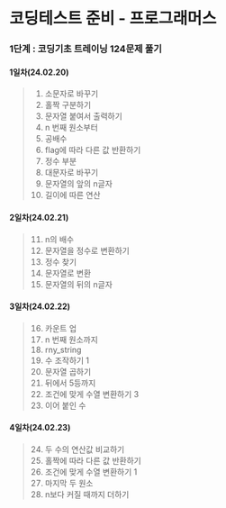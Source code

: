 # 코딩테스트 준비 - 프로그래머스
### 1단계 : 코딩기초 트레이닝 124문제 풀기
#### 1일차(24.02.20)
> 1. 소문자로 바꾸기
> 2. 홀짝 구분하기
> 3. 문자열 붙여서 출력하기
> 4. n 번째 원소부터
> 5. 공배수
> 6. flag에 따라 다른 값 반환하기
> 7. 정수 부분
> 8. 대문자로 바꾸기
> 9. 문자열의 앞의 n글자
> 10. 길이에 따른 연산
#### 2일차(24.02.21)
> 11. n의 배수
> 12. 문자열을 정수로 변환하기 
> 13. 정수 찾기 
> 14. 문자열로 변환 
> 15. 문자열의 뒤의 n글자
#### 3일차(24.02.22)
> 16. 카운트 업
> 17. n 번째 원소까지
> 18. rny_string
> 19. 수 조작하기 1
> 20. 문자열 곱하기
> 21. 뒤에서 5등까지
> 22. 조건에 맞게 수열 변환하기 3
> 23. 이어 붙인 수
#### 4일차(24.02.23)
> 24. 두 수의 연산값 비교하기
> 25. 홀짝에 따라 다른 값 반환하기
> 26. 조건에 맞게 수열 변환하기 1
> 27. 마지막 두 원소
> 28. n보다 커질 때까지 더하기
